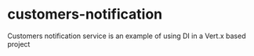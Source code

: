 # customers-notification
Customers notification service is an example of using DI in a Vert.x based project

